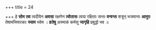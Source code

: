 +++
title = 24

+++
हे **सोम** **तव** त्वदीयेन **अवसा** रक्षणेन **त्वोतासः** त्वया रक्षिताः सन्तः **वन्वन्तः** शत्रून् भजमानाः **आमुरः** तेषामभिमारकाः **स्याम** भवेम । **व्रतेषु** अस्माकं कर्मसु **जागृहि** प्रबुद्धो भव ॥